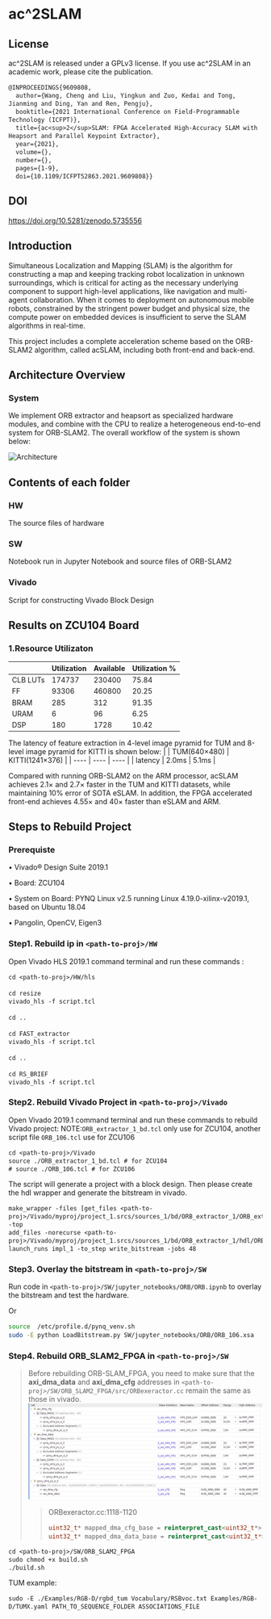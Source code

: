 # ac^2SLAM
## License
ac^2SLAM is released under a GPLv3 license.
If you use ac^2SLAM in an academic work, please cite the publication.
```
@INPROCEEDINGS{9609808,
  author={Wang, Cheng and Liu, Yingkun and Zuo, Kedai and Tong, Jianming and Ding, Yan and Ren, Pengju},
  booktitle={2021 International Conference on Field-Programmable Technology (ICFPT)}, 
  title={ac<sup>2</sup>SLAM: FPGA Accelerated High-Accuracy SLAM with Heapsort and Parallel Keypoint Extractor}, 
  year={2021},
  volume={},
  number={},
  pages={1-9},
  doi={10.1109/ICFPT52863.2021.9609808}}
```
## DOI
https://doi.org/10.5281/zenodo.5735556
## Introduction
Simultaneous Localization and Mapping (SLAM) is the algorithm for constructing a map and keeping tracking robot localization in unknown surroundings, which is critical for acting as the necessary underlying component to support high-level applications, like navigation and multi-agent collaboration.
When it comes to deployment on autonomous mobile robots, constrained by the stringent power budget and physical size, the compute power on embedded devices is insufficient to serve the SLAM algorithms in real-time.

This project includes a complete acceleration scheme based on the ORB-SLAM2 algorithm, called acSLAM, including both front-end and back-end.

## Architecture Overview
### System
We implement ORB extractor and heapsort as specialized hardware modules, and combine with the CPU to realize a heterogeneous end-to-end system for ORB-SLAM2. The overall workflow of the system is shown below:

![](data/overall_arch.png "Architecture")

## Contents of each folder
### HW
The source files of hardware
### SW
Notebook run in Jupyter Notebook and source files of ORB-SLAM2
### Vivado
Script for constructing Vivado Block Design

## Results on ZCU104 Board
### 1.Resource Utilizaton
|     | Utilization  | Available | Utilization % |
|  ----  | ----  | ----  | ----  |
| CLB LUTs  | 174737 | 230400 | 75.84 |
| FF  | 93306 | 460800 | 20.25 |
| BRAM  | 285 | 312 | 91.35 |
| URAM  | 6 | 96 | 6.25 |
| DSP  | 180 | 1728 | 10.42 |

 The latency of feature extraction in 4-level image pyramid for TUM and 8-level image pyramid for KITTI is shown below:
 |     | TUM(640×480)  | KITTI(1241×376) |
|  ----  | ----  | ----  |
| latency  | 2.0ms | 5.1ms |

 
Compared with running ORB-SLAM2 on  the ARM processor, acSLAM achieves 2.1× and 2.7× faster in the TUM and KITTI datasets, while maintaining 10% error of SOTA eSLAM. In addition, the FPGA accelerated front-end achieves 4.55× and 40× faster than eSLAM and ARM. 

## Steps to Rebuild Project

### Prerequiste

• Vivado® Design Suite 2019.1

• Board: ZCU104

• System on Board: PYNQ Linux v2.5 running Linux 4.19.0-xilinx-v2019.1, based on Ubuntu 18.04


• Pangolin, OpenCV, Eigen3

### Step1. Rebuild ip in ```<path-to-proj>/HW```

Open Vivado HLS 2019.1 command terminal and run these commands :

```
cd <path-to-proj>/HW/hls

cd resize
vivado_hls -f script.tcl

cd ..

cd FAST_extractor
vivado_hls -f script.tcl

cd ..

cd RS_BRIEF
vivado_hls -f script.tcl
```

### Step2. Rebuild Vivado Project in ```<path-to-proj>/Vivado```

Open Vivado 2019.1 command terminal and run these commands to rebuild Vivado project:
NOTE:```ORB_extractor_1_bd.tcl``` only use for ZCU104, another script file ```ORB_106.tcl``` use for ZCU106
```
cd <path-to-proj>/Vivado
source ./ORB_extractor_1_bd.tcl # for ZCU104
# source ./ORB_106.tcl # for ZCU106
```
The script will generate a project with a block design. Then please create the hdl wrapper and generate the bitstream in vivado.
```
make_wrapper -files [get_files <path-to-proj>/Vivado/myproj/project_1.srcs/sources_1/bd/ORB_extractor_1/ORB_extractor_1.bd] -top
add_files -norecurse <path-to-proj>/Vivado/myproj/project_1.srcs/sources_1/bd/ORB_extractor_1/hdl/ORB_extractor_1_wrapper.v
launch_runs impl_1 -to_step write_bitstream -jobs 48
```

### Step3. Overlay the bitstream in ```<path-to-proj>/SW```

Run code in ```<path-to-proj>/SW/jupyter_notebooks/ORB/ORB.ipynb``` to overlay the bitstream and test the hardware.

Or 
```bash
source  /etc/profile.d/pynq_venv.sh
sudo -E python LoadBitstream.py SW/jupyter_notebooks/ORB/ORB_106.xsa
```

### Step4. Rebuild ORB_SLAM2_FPGA in ```<path-to-proj>/SW```
> Before rebuilding ORB-SLAM_FPGA, you need to make sure that the **axi_dma_data** and **axi_dma_cfg** addresses in ```<path-to-proj>/SW/ORB_SLAM2_FPGA/src/ORBexeractor.cc``` remain the same as those in vivado. 
> ![](data/address_map.png "address map")
>>  ORBexeractor.cc:1118-1120 
>> ```cpp
>> uint32_t* mapped_dma_cfg_base = reinterpret_cast<uint32_t*>(cma_mmap(0xA0000000, sizeof(uint32_t)*24));
>> uint32_t* mapped_dma_data_base = reinterpret_cast<uint32_t*>(cma_mmap(0xA0001000, sizeof(uint32_t)*24)); 
>> ```
```
cd <path-to-proj>/SW/ORB_SLAM2_FPGA
sudo chmod +x build.sh
./build.sh
```
TUM example:
```
sudo -E ./Examples/RGB-D/rgbd_tum Vocabulary/RSBvoc.txt Examples/RGB-D/TUMX.yaml PATH_TO_SEQUENCE_FOLDER ASSOCIATIONS_FILE
```
